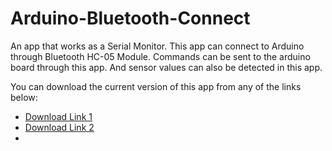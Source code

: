 # Arduino-Bluetooth-Connect
An app that works as a Serial Monitor. This app can connect to Arduino through Bluetooth HC-05 Module. Commands can be sent to the arduino board through this app. And sensor values can also be detected in this app.

You can download the current version of this app from any of the links below:        
- [Download Link 1](https://bit.ly/Serial-Monitor)
- [Download Link 2](https://www.mediafire.com/folder/cj7yeg649txpw/Arduino_Serial_Monitor_App)
- 
